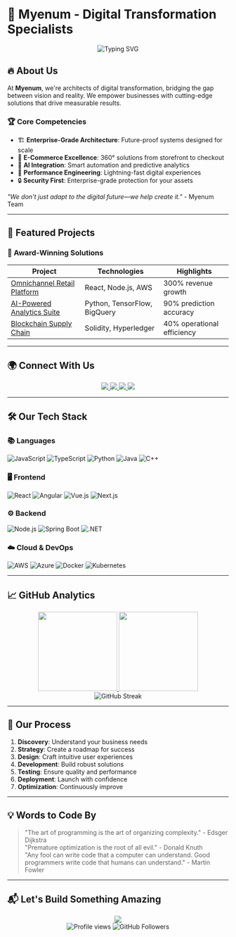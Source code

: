 # 🚀 Myenum - Digital Transformation Specialists

<div align="center">
  <img src="https://readme-typing-svg.demolab.com?font=Fira+Code&weight=600&size=24&duration=3000&pause=1000&color=4F8CC9&center=true&vCenter=true&width=500&lines=Building+the+Future%2C+One+Pixel+at+a+Time;Turning+Ideas+into+Digital+Reality;Your+Trusted+Technology+Partner;Innovation+Meets+Execution" alt="Typing SVG" />
</div>

## 🔥 About Us
At **Myenum**, we're architects of digital transformation, bridging the gap between vision and reality. We empower businesses with cutting-edge solutions that drive measurable results.

### 🏆 Core Competencies
- 🏗️ **Enterprise-Grade Architecture**: Future-proof systems designed for scale
- 🛒 **E-Commerce Excellence**: 360° solutions from storefront to checkout
- 🤖 **AI Integration**: Smart automation and predictive analytics
- 🚀 **Performance Engineering**: Lightning-fast digital experiences
- 🔒 **Security First**: Enterprise-grade protection for your assets

*"We don't just adapt to the digital future—we help create it."* - Myenum Team

---

## 🌟 Featured Projects

### 🏅 Award-Winning Solutions
| Project | Technologies | Highlights |
|---------|--------------|------------|
| [Omnichannel Retail Platform](#) | React, Node.js, AWS | 300% revenue growth |
| [AI-Powered Analytics Suite](#) | Python, TensorFlow, BigQuery | 90% prediction accuracy |
| [Blockchain Supply Chain](#) | Solidity, Hyperledger | 40% operational efficiency |

---

## 🌍 Connect With Us

<div align="center">
  <a href="mailto:myenumam@gmail.com">
    <img src="https://img.shields.io/badge/📧_Email-D14836?style=for-the-badge&logo=gmail&logoColor=white">
  </a>
  <a href="https://linkedin.com/company/myenum">
    <img src="https://img.shields.io/badge/💼_LinkedIn-0077B5?style=for-the-badge&logo=linkedin&logoColor=white">
  </a>
  <a href="https://twitter.com/myenum">
    <img src="https://img.shields.io/badge/🐦_Twitter-1DA1F2?style=for-the-badge&logo=twitter&logoColor=white">
  </a>
  <a href="https://calendly.com/myenum/consultation">
    <img src="https://img.shields.io/badge/📅_Book_a_Consultation-008080?style=for-the-badge&logo=google-calendar&logoColor=white">
  </a>
</div>

---

## 🛠️ Our Tech Stack

### 📚 Languages
![JavaScript](https://img.shields.io/badge/-JavaScript-F7DF1E?logo=javascript&logoColor=black)
![TypeScript](https://img.shields.io/badge/-TypeScript-3178C6?logo=typescript&logoColor=white)
![Python](https://img.shields.io/badge/-Python-3776AB?logo=python&logoColor=white)
![Java](https://img.shields.io/badge/-Java-007396?logo=java&logoColor=white)
![C++](https://img.shields.io/badge/-C++-00599C?logo=c%2B%2B&logoColor=white)

### 🖥️ Frontend
![React](https://img.shields.io/badge/-React-61DAFB?logo=react&logoColor=black)
![Angular](https://img.shields.io/badge/-Angular-DD0031?logo=angular&logoColor=white)
![Vue.js](https://img.shields.io/badge/-Vue.js-4FC08D?logo=vuedotjs&logoColor=white)
![Next.js](https://img.shields.io/badge/-Next.js-000000?logo=nextdotjs&logoColor=white)

### ⚙️ Backend
![Node.js](https://img.shields.io/badge/-Node.js-339933?logo=nodedotjs&logoColor=white)
![Spring Boot](https://img.shields.io/badge/-Spring_Boot-6DB33F?logo=springboot&logoColor=white)
![.NET](https://img.shields.io/badge/-.NET-512BD4?logo=dotnet&logoColor=white)

### ☁️ Cloud & DevOps
![AWS](https://img.shields.io/badge/-AWS-232F3E?logo=amazonaws&logoColor=white)
![Azure](https://img.shields.io/badge/-Azure-0078D4?logo=microsoftazure&logoColor=white)
![Docker](https://img.shields.io/badge/-Docker-2496ED?logo=docker&logoColor=white)
![Kubernetes](https://img.shields.io/badge/-Kubernetes-326CE5?logo=kubernetes&logoColor=white)

---

## 📈 GitHub Analytics

<div align="center">
  <a href="https://github.com/myenum2412">
    <img height="180em" src="https://github-readme-stats.vercel.app/api?username=myenum2412&show_icons=true&theme=radical&include_all_commits=true&count_private=true&hide_border=true"/>
    <img height="180em" src="https://github-readme-stats.vercel.app/api/top-langs/?username=myenum2412&layout=compact&langs_count=8&theme=radical&hide_border=true"/>
  </a>
  <br>
  <img src="https://github-readme-streak-stats.herokuapp.com/?user=myenum2412&theme=radical&hide_border=true" alt="GitHub Streak"/>
</div>

---

## 🎯 Our Process

1. **Discovery**: Understand your business needs
2. **Strategy**: Create a roadmap for success
3. **Design**: Craft intuitive user experiences
4. **Development**: Build robust solutions
5. **Testing**: Ensure quality and performance
6. **Deployment**: Launch with confidence
7. **Optimization**: Continuously improve

---

## 💡 Words to Code By
> "The art of programming is the art of organizing complexity." - Edsger Dijkstra  
> "Premature optimization is the root of all evil." - Donald Knuth  
> "Any fool can write code that a computer can understand. Good programmers write code that humans can understand." - Martin Fowler

---

## 📬 Let's Build Something Amazing
<div align="center">
  <a href="mailto:myenumam@gmail.com">
    <img src="https://img.shields.io/badge/🚀_Start_Your_Project-FF6B6B?style=for-the-badge&logo=rocket&logoColor=white">
  </a>
</div>

<div align="center">
  <img src="https://komarev.com/ghpvc/?username=myenum2412&label=Profile%20Views&color=0e75b6&style=flat" alt="Profile views" />
  <img src="https://img.shields.io/github/followers/myenum2412?label=Follow&style=social" alt="GitHub Followers">
</div>
